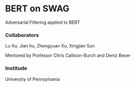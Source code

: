 # BERT on SWAG
Adversarial Filtering applied to BERT

### Collaborators

Lu Xu, Jian hu, Zhengyuan Xu, Xingjian Sun

Mentored by Professor Chris Callison-Burch and Deniz Beser

### Institude

University of Pennsylvania
